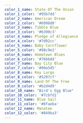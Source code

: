 ```yaml
---
color_1_name: State Of The Union
color_1_color: '#95b7dd'
color_2_name: American Dream
color_2_color: '#6998d0'
color_3_name: Tibble Blue
color_3_color: '#6390c3'
color_4_name: Pledge of Allegiance
color_4_color: '#7d92cc'
color_5_name: Baby Cornflower
color_5_color: '#98c9e2'
color_6_name: Hometown Blues
color_6_color: '#76bbdd'
color_7_name: Bay City Blue
color_7_color: '#00a5d5'
color_8_name: Key Largo
color_8_color: '#5297cf'
color_9_name: Land Of The Free
color_9_color: '#b2d4d9'
color_10_name: "Bird's Egg Blue"
color_10_color: '#7cbfd1'
color_11_name: Blue Sail
color_11_color: '#8faeba'
color_12_name: Manatee
color_12_color: '#849ba3'
---
```

